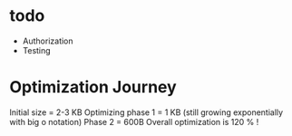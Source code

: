 # todo
- Authorization 
- Testing

# Optimization Journey 
Initial size = 2-3 KB
Optimizing phase 1 = 1 KB (still growing exponentially with big o notation)
Phase 2 = 600B
Overall optimization is 120 % !
